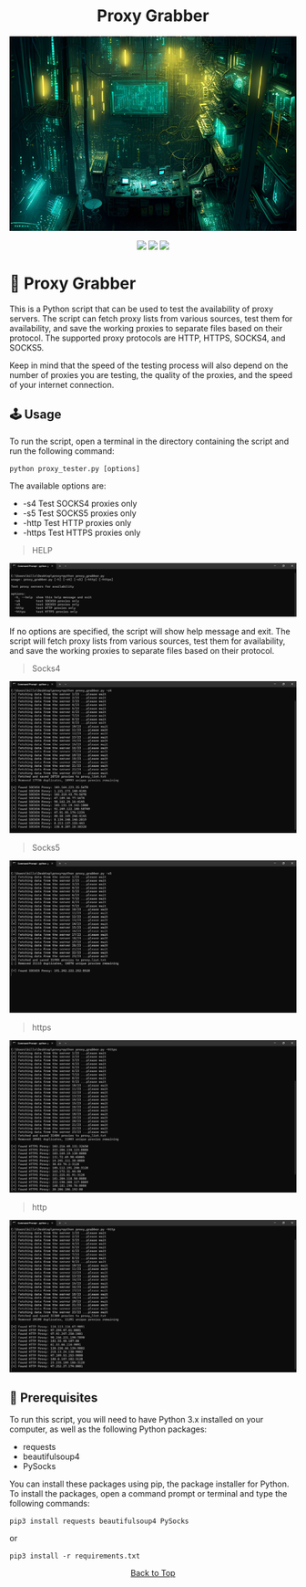 <a id="top"></a>

#

<h1 align="center">
Proxy Grabber
</h1>

<p align="center"> 
  <kbd>
<img src="https://raw.githubusercontent.com/r0xd4n3t/proxy-grab/main/img/proxy.png"></img>
  </kbd>
</p>

<p align="center">
<img src="https://img.shields.io/github/last-commit/r0xd4n3t/proxy-grab?style=flat">
<img src="https://img.shields.io/github/stars/r0xd4n3t/proxy-grab?color=brightgreen">
<img src="https://img.shields.io/github/forks/r0xd4n3t/proxy-grab?color=brightgreen">
</p>

# 📜 Proxy Grabber
This is a Python script that can be used to test the availability of proxy servers. The script can fetch proxy lists from various sources, test them for availability, and save the working proxies to separate files based on their protocol. The supported proxy protocols are HTTP, HTTPS, SOCKS4, and SOCKS5.

Keep in mind that the speed of the testing process will also depend on the number of proxies you are testing, the quality of the proxies, and the speed of your internet connection.

## 🕹️ Usage
To run the script, open a terminal in the directory containing the script and run the following command:

```
python proxy_tester.py [options]
```

The available options are:
-    -s4     Test SOCKS4 proxies only
-    -s5     Test SOCKS5 proxies only
-    -http   Test HTTP proxies only
-    -https  Test HTTPS proxies only

> HELP

![](https://raw.githubusercontent.com/r0xd4n3t/proxy-grab/main/img/help.png)

If no options are specified, the script will show help message and exit. The script will fetch proxy lists from various sources, test them for availability, and save the working proxies to separate files based on their protocol.

> Socks4

![](https://raw.githubusercontent.com/r0xd4n3t/proxy-grab/main/img/s4.png)

> Socks5

![](https://raw.githubusercontent.com/r0xd4n3t/proxy-grab/main/img/s5.png)

> https

![](https://raw.githubusercontent.com/r0xd4n3t/proxy-grab/main/img/https.png)

> http

![](https://raw.githubusercontent.com/r0xd4n3t/proxy-grab/main/img/http.png)

## 📝 Prerequisites
To run this script, you will need to have Python 3.x installed on your computer, as well as the following Python packages:

-    requests
-    beautifulsoup4
-    PySocks

You can install these packages using pip, the package installer for Python. To install the packages, open a command prompt or terminal and type the following commands:

```
pip3 install requests beautifulsoup4 PySocks
```
or
```
pip3 install -r requirements.txt
```

<p align="center"><a href=#top>Back to Top</a></p>
